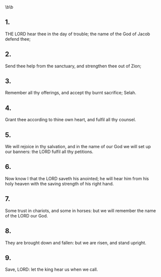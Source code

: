 \b\b
## 1.
THE LORD hear thee in the day of trouble; the name of the God of Jacob defend thee;
## 2.
Send thee help from the sanctuary, and strengthen thee out of Zion;
## 3.
Remember all thy offerings, and accept thy burnt sacrifice; Selah.
## 4.
Grant thee according to thine own heart, and fulfil all thy counsel.
## 5.
We will rejoice in thy salvation, and in the name of our God we will set up our banners: the LORD fulfil all thy petitions.
## 6.
Now know I that the LORD saveth his anointed; he will hear him from his holy heaven with the saving strength of his right hand.
## 7.
Some trust in chariots, and some in horses: but we will remember the name of the LORD our God.
## 8.
They are brought down and fallen: but we are risen, and stand upright.
## 9.
Save, LORD: let the king hear us when we call.
